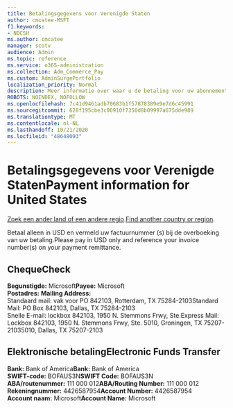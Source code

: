 ```yaml
---
title: Betalingsgegevens voor Verenigde Staten
author: cmcatee-MSFT
f1.keywords:
- NOCSH
ms.author: cmcatee
manager: scotv
audience: Admin
ms.topic: reference
ms.service: o365-administration
ms.collection: Adm_Commerce_Pay
ms.custom: AdminSurgePortfolio
localization_priority: Normal
description: Meer informatie over waar u de betaling voor uw abonnement kunt verzenden.
ROBOTS: NOINDEX, NOFOLLOW
ms.openlocfilehash: 7c41d9461adb70683b1f57878389e9e7d6c45991
ms.sourcegitcommit: 628f195cbe3c00910f7350d8b09997a675dde989
ms.translationtype: MT
ms.contentlocale: nl-NL
ms.lasthandoff: 10/21/2020
ms.locfileid: "48648093"
---
```

# <a name="payment-information-for-united-states"></a><span data-ttu-id="6605f-103">Betalingsgegevens voor Verenigde Staten</span><span class="sxs-lookup"><span data-stu-id="6605f-103">Payment information for United States</span></span>

<span data-ttu-id="6605f-104">[Zoek een ander land of een andere regio](../billing-and-payments/pay-for-your-subscription.md).</span><span class="sxs-lookup"><span data-stu-id="6605f-104">[Find another country or region](../billing-and-payments/pay-for-your-subscription.md).</span></span>

<span data-ttu-id="6605f-105">Betaal alleen in USD en vermeld uw factuurnummer (s) bij de overboeking van uw betaling.</span><span class="sxs-lookup"><span data-stu-id="6605f-105">Please pay in USD only and reference your invoice number(s) on your payment remittance.</span></span>

## <a name="check"></a><span data-ttu-id="6605f-106">Cheque</span><span class="sxs-lookup"><span data-stu-id="6605f-106">Check</span></span>

<span data-ttu-id="6605f-107">**Begunstigde:** Microsoft</span><span class="sxs-lookup"><span data-stu-id="6605f-107">**Payee:** Microsoft</span></span>  
<span data-ttu-id="6605f-108">**Postadres:** </span><span class="sxs-lookup"><span data-stu-id="6605f-108">**Mailing Address:** </span></span>  
<span data-ttu-id="6605f-109">Standaard mail: vak voor PO 842103, Rotterdam, TX 75284-2103</span><span class="sxs-lookup"><span data-stu-id="6605f-109">Standard Mail: PO Box 842103, Dallas, TX 75284-2103</span></span>  
<span data-ttu-id="6605f-110">Snelle E-mail: lockbox 842103, 1950 N. Stemmons Frwy, Ste.</span><span class="sxs-lookup"><span data-stu-id="6605f-110">Express Mail: Lockbox 842103, 1950 N. Stemmons Frwy, Ste.</span></span> <span data-ttu-id="6605f-111">5010, Groningen, TX 75207-2103</span><span class="sxs-lookup"><span data-stu-id="6605f-111">5010, Dallas, TX 75207-2103</span></span>

## <a name="electronic-funds-transfer"></a><span data-ttu-id="6605f-112">Elektronische betaling</span><span class="sxs-lookup"><span data-stu-id="6605f-112">Electronic Funds Transfer</span></span>

<span data-ttu-id="6605f-113">**Bank:** Bank of America</span><span class="sxs-lookup"><span data-stu-id="6605f-113">**Bank:** Bank of America</span></span>  
<span data-ttu-id="6605f-114">**SWIFT-code:** BOFAUS3N</span><span class="sxs-lookup"><span data-stu-id="6605f-114">**SWIFT Code:** BOFAUS3N</span></span>  
<span data-ttu-id="6605f-115">**ABA/routenummer:** 111 000 012</span><span class="sxs-lookup"><span data-stu-id="6605f-115">**ABA/Routing Number:** 111 000 012</span></span>  
<span data-ttu-id="6605f-116">**Rekeningnummer:** 4426587954</span><span class="sxs-lookup"><span data-stu-id="6605f-116">**Account Number:** 4426587954</span></span>  
<span data-ttu-id="6605f-117">**Account naam:** Microsoft</span><span class="sxs-lookup"><span data-stu-id="6605f-117">**Account Name:** Microsoft</span></span>  